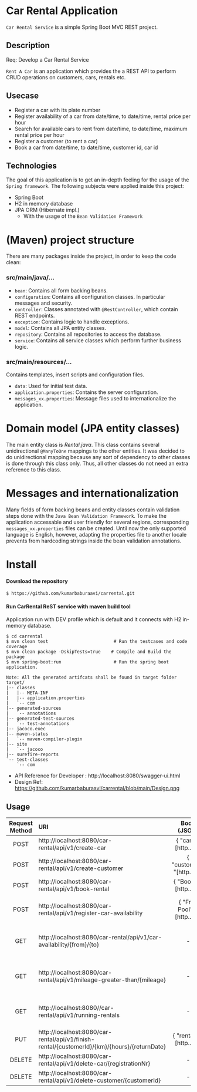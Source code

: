 # Car Rental Application
`Car Rental Service` is a simple Spring Boot MVC REST project.

## Description
Req: Develop a Car Rental Service

`Rent A Car` is an application which provides the a REST API to perform CRUD operations on customers, cars, rentals etc.

## Usecase

* Register a car with its plate number
* Register availability of a car from date/time, to date/time, rental price per hour
* Search for available cars to rent from date/time, to date/time, maximum rental price per hour
* Register a customer (to rent a car)
* Book a car from date/time, to date/time, customer id, car id

## Technologies
The goal of this application is to get an in-depth feeling for the usage of the `Spring framework`. 
The following subjects were applied inside this project:
* Spring Boot
* H2 in memory database
* JPA ORM (Hibernate impl.)
  * With the usage of the `Bean Validation Framework`

# (Maven) project structure
There are many packages inside the project, in order to keep the code clean:

### src/main/java/...
* `bean`: Contains all form backing beans.
* `configuration`: Contains all configuration classes. In particular messages and security.
* `controller`: Classes annotated with `@RestController`, which contain REST endpoints.
* `exception`: Contains logic to handle exceptions.
* `model`: Contains all JPA entity classes.
* `repository`: Contains all repositories to access the database.
* `service`: Contains all service classes which perform further business logic.

### src/main/resources/...
Contains templates, insert scripts and configuration files.
* `data`: Used for initial test data.
* `application.properties`: Contains the server configuration.
* `messages_xx.properties`: Message files used to internationalize the application.

# Domain model (JPA entity classes)
The main entity class is _Rental.java_. This class contains several unidirectional `@ManyToOne` mappings to the other entities. It was decided to do unidirectional mapping because any sort of dependency to other classes is done through this class only. Thus, all other classes do not need an extra reference to this class.

# Messages and internationalization
Many fields of form backing beans and entity classes contain validation steps done with the `Java Bean Validation Framework`. To make the application accessable and user friendly for several regions, corresponding `messages_xx.properties` files can be created. Until now the only supported language is English, however, adapting the properties file to another locale prevents from hardcoding strings inside the bean validation annotations.

# Install
#### Download the repository
```
$ https://github.com/kumarbaburaavi/carrental.git
```
#### Run CarRental ReST service with maven build tool 
Application run with DEV profile which is default and it connects with H2 in-memory database.
```
$ cd carrental
$ mvn clean test                         # Run the testcases and code coverage
$ mvn clean package -DskipTests=true    # Compile and Build the package
$ mvn spring-boot:run                    # Run the spring boot application.

Note: All the generated artifcats shall be found in target folder 
target/
|-- classes
|   |-- META-INF
|   |-- application.properties
|   `-- com
|-- generated-sources
|   `-- annotations
|-- generated-test-sources
|   `-- test-annotations
|-- jacoco.exec
|-- maven-status
|   `-- maven-compiler-plugin
|-- site
|   `-- jacoco
|-- surefire-reports
`-- test-classes
    `-- com
```
* API Reference for Developer : http://localhost:8080/swagger-ui.html
* Design Ref: https://github.com/kumarbaburaavi/carrental/blob/main/Design.png

## Usage

Request Method | URI | Body (JSON) | Description |  
:---: | :--- | :---: | :--- |
POST | http://localhost:8080/car-rental/api/v1/create-car | { "car": "[http...]" }| Create a car | 
POST | http://localhost:8080/car-rental/api/v1/create-customer | { "customer": "[http...]" }| Create a customer  | 
POST | http://localhost:8080/car-rental/api/v1/book-rental | { "Book": "[http...]" } | Book car rental |
POST | http://localhost:8080/car-rental/api/v1/register-car-availability | { "Free Pool": "[http...]" } | Register cars in availability pool | 
GET | http://localhost:8080/car-rental/api/v1/car-availability/{from}/{to} | - | Find cars availability between the dates | 
GET | http://localhost:8080/car-rental/api/v1/mileage-greater-than/{mileage} | - | Find and return cars above given mileage| 
GET | http://localhost:8080//car-rental/api/v1/running-rentals | - | Find and return cars which are in rental| 
PUT | http://localhost:8080/car-rental/api/v1/finish-rental/{customerId}/{km}/{hours}/{returnDate} |  { "rental": "[http...]" } | Finish the rental | 
DELETE | http://localhost:8080/car-rental/api/v1/delete-car/{registrationNr} | - | Remove car | 
DELETE | http://localhost:8080/car-rental/api/v1/delete-customer/{customerId} | - | Remove customer | 
